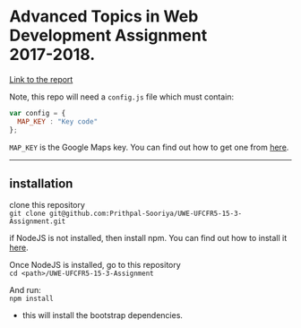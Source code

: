 # Advanced Topics in Web Development Assignment <br/> 2017-2018.

[Link to the report](https://github.com/Prithpal-Sooriya/UWE-UFCFR5-15-3-Assignment/blob/master/Report.md)

Note, this repo will need a `config.js` file which must contain:
```JavaScript
var config = {
  MAP_KEY : "Key code"
};
```

`MAP_KEY` is the Google Maps key. You can find out how to get one from [here](https://developers.google.com/maps/documentation/javascript/get-api-key).


------------

## installation
clone this repository <br/>
`git clone git@github.com:Prithpal-Sooriya/UWE-UFCFR5-15-3-Assignment.git`

if NodeJS is not installed, then install npm. You can find out how to install it [here](https://nodejs.org/en/).

Once NodeJS is installed, go to this repository <br/>
`cd <path>/UWE-UFCFR5-15-3-Assignment`<br/>

And run:<br/>
`npm install`
- this will install the bootstrap dependencies.
